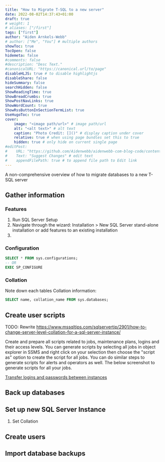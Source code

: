 ```yaml
---
title: "How to Migrate T-SQL to a new server"
date: 2022-08-02T14:37:43+01:00
draft: true
# weight: 1
# aliases: ["/first"]
tags: ["first"]
author: "Aiden Arnkels-Webb"
# author: ["Me", "You"] # multiple authors
showToc: true
TocOpen: false
hidemeta: false
#comments: false
#description: "Desc Text."
#canonicalURL: "https://canonical.url/to/page"
disableHLJS: true # to disable highlightjs
disableShare: false
hideSummary: false
searchHidden: false
ShowReadingTime: true
ShowBreadCrumbs: true
ShowPostNavLinks: true
ShowWordCount: true
ShowRssButtonInSectionTermList: true
UseHugoToc: true
cover:
    image: "<image path/url>" # image path/url
    alt: "<alt text>" # alt text
    caption: "Photo Credit: []()" # display caption under cover
    relative: true # when using page bundles set this to true
    hidden: true # only hide on current single page
#editPost:
#    URL: "https://github.com/Aidenwebb/aidenwebb-com-blog-code/content"
#    Text: "Suggest Changes" # edit text
#    appendFilePath: true # to append file path to Edit link
---
```


A non-comprehensive overview of how to migrate databases to a new T-SQL server

## Gather information

### Features

1. Run SQL Server Setup
2. Navigate through the wizard: Installation > New SQL Server stand-alone installation or add features to an existing installation
3. 

### Configuration

```SQL
SELECT * FROM sys.configurations;
-- OR
EXEC SP_CONFIGURE
```

### Collation

Note down each tables Collation information:

```SQL
SELECT name, collation_name FROM sys.databases;
```

## Create user scripts

TODO: Rewrite https://www.mssqltips.com/sqlservertip/2901/how-to-change-server-level-collation-for-a-sql-server-instance/

Create and prepare all scripts related to jobs, maintenance plans, logins and their access levels. You can generate scripts by selecting all jobs in object explorer in SSMS and right click on your selection then choose the "script as" option to create the script for all jobs.  You can do similar steps to generate scripts for alerts and operators as well. The below screenshot to generate scripts for all your jobs.

[Transfer logins and passwords between instances](https://docs.microsoft.com/en-us/troubleshoot/sql/security/transfer-logins-passwords-between-instances)

## Back up databases

## Set up new SQL Server Instance

1. Set Collation

## Create users

## Import database backups

## 